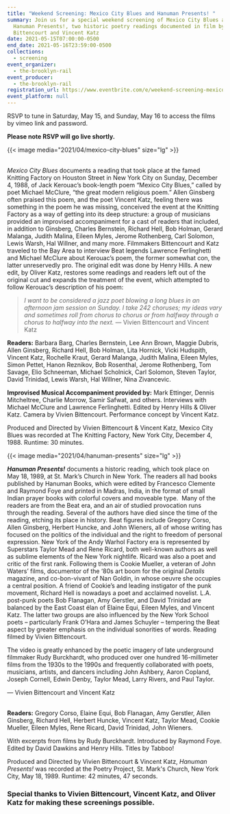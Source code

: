 ```yaml
---
title: "Weekend Screening: Mexico City Blues and Hanuman Presents! "
summary: Join us for a special weekend screening of Mexico City Blues and
  Hanuman Presents!, two historic poetry readings documented in film by Vivien
  Bittencourt and Vincent Katz
date: 2021-05-15T07:00:00-0500
end_date: 2021-05-16T23:59:00-0500
collections:
  - screening
event_organizer:
  - the-brooklyn-rail
event_producer:
  - the-brooklyn-rail
registration_url: https://www.eventbrite.com/e/weekend-screening-mexico-city-blues-and-hanuman-presents-tickets-153343878669
event_platform: null
---
```

RSVP to tune in Saturday, May 15, and Sunday, May 16 to access the films by vimeo link and password. 

**Please note RSVP will go live shortly.**

{{< image media="2021/04/mexico-city-blues" size="lg" >}}

\
*Mexico City Blues* documents a reading that took place at the famed Knitting Factory on Houston Street in New York City on Sunday, December 4, 1988, of Jack Kerouac’s book-length poem “Mexico City Blues,” called by poet Michael McClure, “the great modern religious poem.” Allen Ginsberg often praised this poem, and the poet Vincent Katz, feeling there was something in the poem he was missing, conceived the event at the Knitting Factory as a way of getting into its deep structure: a group of musicians provided an improvised accompaniment for a cast of readers that included, in addition to Ginsberg, Charles Bernstein, Richard Hell, Bob Holman, Gerard Malanga, Judith Malina, Eileen Myles, Jerome Rothenberg, Carl Solomon, Lewis Warsh, Hal Willner, and many more. Filmmakers Bittencourt and Katz traveled to the Bay Area to interview Beat legends Lawrence Ferlinghetti and Michael McClure about Kerouac’s poem, the former somewhat con, the latter unreservedly pro. The original edit was done by Henry Hills. A new edit, by Oliver Katz, restores some readings and readers left out of the original cut and expands the treatment of the event, which attempted to follow Kerouac’s description of his poem: 

> *I want to be considered a jazz poet*
> *blowing a long blues in an afternoon jam*
> *session on Sunday. I take 242 choruses;*
> *my ideas vary and sometimes roll from*
> *chorus to chorus or from halfway through*
> *a chorus to halfway into the next.*
> — Vivien Bittencourt and Vincent Katz

**Readers:** Barbara Barg, Charles Bernstein, Lee Ann Brown, Maggie Dubris, Allen Ginsberg, Richard Hell, Bob Holman, Lita Hornick, Vicki Hudspith, Vincent Katz, Rochelle Kraut, Gerard Malanga, Judith Malina, Eileen Myles, Simon Pettet, Hanon Reznikov, Bob Rosenthal, Jerome Rothenberg, Tom Savage, Elio Schneeman, Michael Scholnick, Carl Solomon, Steven Taylor, David Trinidad, Lewis Warsh, Hal Willner, Nina Zivancevic.

**Improvised Musical Accompaniment provided by:** Mark Ettinger, Dennis Mitcheltree, Charlie Morrow, Samir Safwat, and others. Interviews with Michael McClure and Lawrence Ferlinghetti. Edited by Henry Hills & Oliver Katz. Camera by Vivien Bittencourt. Performance concept by Vincent Katz.

Produced and Directed by Vivien Bittencourt & Vincent Katz, Mexico City Blues was recorded at The Knitting Factory, New York City, December 4, 1988. Runtime: 30 minutes.

{{< image media="2021/04/hanuman-presents" size="lg" >}}

***Hanuman Presents!*** documents a historic reading, which took place on May 18, 1989, at St. Mark’s Church in New York. The readers all had books published by Hanuman Books, which were edited by Francesco Clemente and Raymond Foye and printed in Madras, India, in the format of small Indian prayer books with colorful covers and moveable type.  Many of the readers are from the Beat era, and an air of studied provocation runs through the reading. Several of the authors have died since the time of the reading, etching its place in history. Beat figures include Gregory Corso, Allen Ginsberg, Herbert Huncke, and John Wieners, all of whose writing has focused on the politics of the individual and the right to freedom of personal expression. New York of the Andy Warhol Factory era is represented by Superstars Taylor Mead and Rene Ricard, both well-known authors as well as sublime elements of the New York nightlife. Ricard was also a poet and critic of the first rank. Following them is Cookie Mueller, a veteran of John Waters’ films, documentor of the ‘80s art boom for the original *Details* magazine, and co-bon-vivant of Nan Goldin, in whose oeuvre she occupies a central position. A friend of Cookie’s and leading instigator of the punk movement, Richard Hell is nowadays a poet and acclaimed novelist. L.A. post-punk poets Bob Flanagan, Amy Gerstler, and David Trinidad are balanced by the East Coast élan of Elaine Equi, Eileen Myles, and Vincent Katz. The latter two groups are also influenced by the New York School poets – particularly Frank O’Hara and James Schuyler – tempering the Beat aspect by greater emphasis on the individual sonorities of words. Reading filmed by Vivien Bittencourt.

The video is greatly enhanced by the poetic imagery of late underground filmmaker Rudy Burckhardt, who produced over one hundred 16-millimeter films from the 1930s to the 1990s and frequently collaborated with poets, musicians, artists, and dancers including John Ashbery, Aaron Copland, Joseph Cornell, Edwin Denby, Taylor Mead, Larry Rivers, and Paul Taylor. 

— Vivien Bittencourt and Vincent Katz 

**\
Readers:** Gregory Corso, Elaine Equi, Bob Flanagan, Amy Gerstler, Allen Ginsberg, Richard Hell, Herbert Huncke, Vincent Katz, Taylor Mead, Cookie Mueller, Eileen Myles, Rene Ricard, David Trinidad, John Wieners.

With excerpts from films by Rudy Burckhardt. Introduced by Raymond Foye. Edited by David Dawkins and Henry Hills. Titles by Tabboo!

Produced and Directed by Vivien Bittencourt & Vincent Katz, *Hanuman Presents!* was recorded at the Poetry Project, St. Mark's Church, New York City, May 18, 1989. Runtime: 42 minutes, 47 seconds.

### Special thanks to Vivien Bittencourt, Vincent Katz, and Oliver Katz for making these screenings possible.